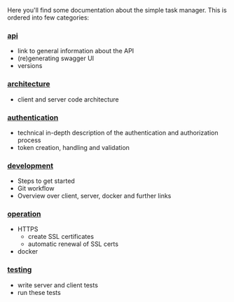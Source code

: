Here you'll find some documentation about the simple task manager. This is ordered into few categories:

### [api](api/README.md)
* link to general information about the API
* (re)generating swagger UI
* versions

### [architecture](architecture/README.md)
* client and server code architecture

### [authentication](authentication/README.md)
* technical in-depth description of the authentication and authorization process
* token creation, handling and validation

### [development](development/README.md)

* Steps to get started
* Git workflow
* Overview over client, server, docker and further links

### [operation](operation/README.md)
* HTTPS
    * create SSL certificates
    * automatic renewal of SSL certs
* docker

### [testing](testing/README.md)
* write server and client tests
* run these tests